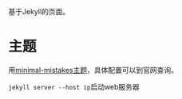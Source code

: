 基于Jekyll的页面。

# 主题
用[minimal-mistakes主题](https://mmistakes.github.io/minimal-mistakes/)，具体配置可以到官网查询。

`jekyll server --host ip`启动web服务器